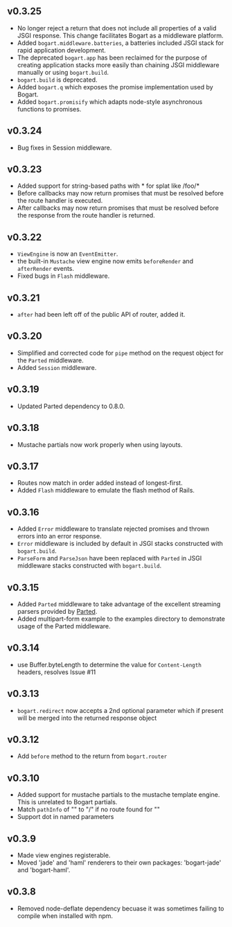 ## v0.3.25

* No longer reject a return that does not include all properties of a valid JSGI response.
  This change facilitates Bogart as a middleware platform.
* Added `bogart.middleware.batteries`, a batteries included JSGI stack for rapid application development.
* The deprecated `bogart.app` has been reclaimed for the purpose of creating application stacks more easily than chaining
  JSGI middleware manually or using `bogart.build`.
* `bogart.build` is deprecated.
* Added `bogart.q` which exposes the promise implementation used by Bogart.
* Added `bogart.promisify` which adapts node-style asynchronous functions to promises.

## v0.3.24

* Bug fixes in Session middleware.

## v0.3.23

* Added support for string-based paths with * for splat like /foo/*
* Before callbacks may now return promises that must be resolved before the route handler is executed.
* After callbacks may now return promises that must be resolved before the response from the route handler is returned.

## v0.3.22

* `ViewEngine` is now an `EventEmitter`.
* the built-in `Mustache` view engine now emits `beforeRender` and `afterRender` events.
* Fixed bugs in `Flash` middleware.

## v0.3.21

* `after` had been left off of the public API of router, added it.

## v0.3.20

* Simplified and corrected code for `pipe` method on the request object for the `Parted` middleware.
* Added `Session` middleware.

## v0.3.19

* Updated Parted dependency to 0.8.0.

## v0.3.18

* Mustache partials now work properly when using layouts.

## v0.3.17

* Routes now match in order added instead of longest-first.
* Added `Flash` middleware to emulate the flash method of Rails.

## v0.3.16

* Added `Error` middleware to translate rejected promises and thrown errors into an error response.
* `Error` middleware is included by default in JSGI stacks constructed with `bogart.build`.
* `ParseForm` and `ParseJson` have been replaced with `Parted` in JSGI middleware stacks constructed with `bogart.build`.

## v0.3.15

* Added `Parted` middleware to take advantage of the excellent streaming parsers provided by [Parted](https://github.com/chjj/parted).
* Added multipart-form example to the examples directory to demonstrate usage of the Parted middleware.

## v0.3.14

* use Buffer.byteLength to determine the value for `Content-Length` headers, resolves Issue #11

## v0.3.13

* `bogart.redirect` now accepts a 2nd optional parameter which if present will be merged into the returned response object

## v0.3.12

* Add `before` method to the return from `bogart.router`

## v0.3.10

* Added support for mustache partials to the mustache template engine.  This is unrelated to Bogart partials.
* Match `pathInfo` of "" to "/" if no route found for ""
* Support dot in named parameters

## v0.3.9

* Made view engines registerable.
* Moved 'jade' and 'haml' renderers to their own packages: 'bogart-jade' and 'bogart-haml'.

## v0.3.8

* Removed node-deflate dependency becuase it was sometimes failing to compile when installed with npm.
